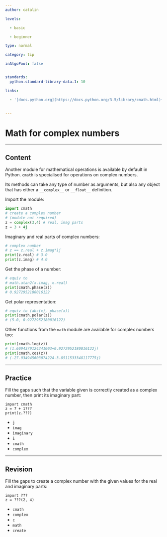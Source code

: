 ```yaml
---
author: catalin

levels:

  - basic

  - beginner

type: normal

category: tip

inAlgoPool: false


standards:
  python.standard-library-data.1: 10

links:

  - '[docs.python.org](https://docs.python.org/3.5/library/cmath.html){website}'


---
```


# Math for complex numbers

---
## Content

Another module for mathematical operations is available by default in Python. `cmath` is specialised for operations on complex numbers.

Its methods can take any type of number as arguments, but also any object that has either a `__complex__` or `__float__` definition.

Import the module:
```python
import cmath
# create a complex number
# (module not required)
z = complex(3,4) # real, imag parts
z = 3 + 4j
```

Imaginary and real parts of complex numbers:
```python
# complex number
# z == z.real + z.imag*1j
print(z.real) # 3.0
print(z.imag) # 4.0

```
Get the phase of a number:
```python
# equiv to
# math.atan2(x.imag, x.real)
print(cmath.phase(z))
# 0.9272952180016122
```
Get polar representation:
```python
# equiv to (abs(x), phase(x))
print(cmath.polar(z))
# (5.0, 0.9272952180016122)
```

Other functions from the `math` module are available for complex numbers too:
```python
print(cmath.log(z))
# (1.6094379124341003+0.9272952180016122j)
print(cmath.cos(z))
# (-27.034945603074224-3.8511533348117775j)
```

---
## Practice

Fill the gaps such that the variable given is correctly created as a complex number, then print its imaginary part:
```
import cmath
z = 7 + 1???
print(z.???)
```

* `j`
* `imag`
* `imaginary`
* `i`
* `cmath`
* `complex`

---
## Revision

Fill the gaps to create a complex number with the given values for the real and imaginary parts:
```
import ???
z = ???(2, 4)
```


* `cmath`
* `complex`
* `c`
* `math`
* `create`
 

